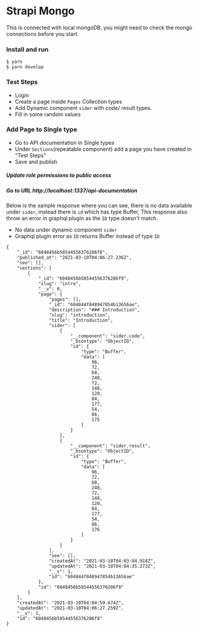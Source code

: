 # Strapi Mongo

This is connected with local mongoDB, you might need to check the mongo connections before you start.


### Install and run
```
$ yarn
$ yarn develop
```

### Test Steps
 - Login
 - Create a page inside `Pages` Collection types
 - Add Dynamic component `sider` with code/ result types.
 - Fill in some random values
    
### Add Page to Single type
 - Go to API documentation in Single types
 - Under `Sections`(repeatable component) add a page you have created in "Test Steps"
 - Save and publish
    
##### Update role permissions to public access
##### Go to URL http://localhost:1337/api-documentation

Below is the sample response where you can see, there is no data available under `sider`, instead there is `id` which has type Buffer,
This response also throw an error in graphql plugin as the `ID` type doesn't match.

 - No data under dynamic component `sider`
 - Graphql plugin error as `ID` returns Buffer instead of type `ID`
```
{
    "_id": "6048456b58544556376286f8",
    "published_at": "2021-03-10T04:06:27.236Z",
    "seo": [],
    "sections": [
        {
            "_id": "6048456b58544556376286f9",
            "slug": "intro",
            "__v": 0,
            "page": {
                "pages": [],
                "_id": "604844f848947854b13656ae",
                "description": "### Introduction",
                "slug": "introduction",
                "title": "Introduction",
                "sider": [
                    {
                        "__component": "sider.code",
                        "_bsontype": "ObjectID",
                        "id": {
                            "type": "Buffer",
                            "data": [
                                96,
                                72,
                                68,
                                248,
                                72,
                                148,
                                120,
                                84,
                                177,
                                54,
                                86,
                                175
                            ]
                        }
                    },
                    {
                        "__component": "sider.result",
                        "_bsontype": "ObjectID",
                        "id": {
                            "type": "Buffer",
                            "data": [
                                96,
                                72,
                                68,
                                248,
                                72,
                                148,
                                120,
                                84,
                                177,
                                54,
                                86,
                                176
                            ]
                        }
                    }
                ],
                "seo": [],
                "createdAt": "2021-03-10T04:03:04.918Z",
                "updatedAt": "2021-03-10T04:04:35.273Z",
                "__v": 1,
                "id": "604844f848947854b13656ae"
            },
            "id": "6048456b58544556376286f9"
        }
    ],
    "createdAt": "2021-03-10T04:04:59.674Z",
    "updatedAt": "2021-03-10T04:06:27.259Z",
    "__v": 1,
    "id": "6048456b58544556376286f8"
}
```


